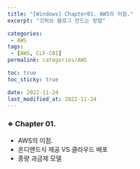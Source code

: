 ```yaml
---
title: "[Windows] Chapter01. AWS의 이점."
excerpt: "깃허브 블로그 만드는 방법"

categories:
 - AWS
tags:
 - [AWS, CLF-C01]
permalink: categories/AWS

toc: true
toc_sticky: true

date: 2022-11-24
last_modified_at: 2022-11-24
---
```


<!-- outline-start -->


### ※ Chapter 01.

- AWS의 이점.
- 온디맨드식 제공 VS 클라우드 배포
- 종량 과금제 모델
